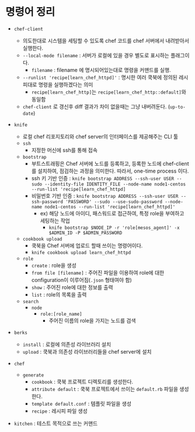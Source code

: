 # 명령어 정리

* `chef-client`
    * 의도한대로 시스템을 세팅할 수 있도록 chef 코드를 chef 서버에서 내려받아서 실행한다.
    * `--local-mode filename` : 서버가 로컬에 있을 경우 별도로 표시하는 플래그이다.
        * `filename` : filename 에 명시되어있는대로 명령을 커맨드를 실행. 
    * `--runlist 'recipe[learn_chef_httpd]'` : 명시한 여러 쿡북에 정의된 레시피대로 명령을 실행하겠다는 의미
        * `recipe[learn_chef_http]`는 `recipe[learn_chef_http::default]`와 동일함 
    * `chef-client` 로 갱신후 diff 결과가 차이 없을때는 그냥 내버려둔다. (`up-to-date`)


* `knife`
    * 로컬 chef 리포지토리와 chef server의 인터페이스를 제공해주는 CLI 툴
    * `ssh`
        * 지정한 머신에 ssh를 통해 접속
    * `bootstrap`
        * 부트스트래핑은 Chef 서버에 노드를 등록하고, 등록한 노드에 chef-client를 설치하여, 점검하는 과정을 의미한다. 따라서, one-time process 이다.
        * ssh 키 기반 인증 : `knife bootstrap ADDRESS --ssh-user USER --sudo --identity-file IDENTITY_FILE --node-name node1-centos --run-list 'recipe[learn_chef_httpd]`
        * 비밀번호 기반 인증 : `knife bootstrap ADDRESS --ssh-user USER --ssh-password 'PASSWORD' --sudo --use-sudo-password --node-name node1-centos --run-list 'recipe[learn_chef_httpd]'`
            * ex) 해당 노드에 아이디, 패스워드로 접근하여, 특정 role을 부여하고 세팅하는 작업
                * `knife bootstrap $NODE_IP -r 'role[mesos_agent]' -x $ADMIN_ID -P $ADMIN_PASSWORD`
    * `cookbook upload`
        * 쿡북을 Chef 서버에 업로드 할때 쓰이는 명령어이다.
        * `knife cookbook upload learn_chef_httpd`
    * `role`
        * `create` : role을 생성
        * `from file [filename]` : 주어진 파일을 이용하여 role에 대한 configuration이 이루어짐(`.json` 형태여야 함)
        * `show` : 주어진 role에 대한 정보를 출력
        * `list` : role의 목록을 출력
    * `search`
        * `node`
            * `role:[role_name]`
                * 주어진 이름의 role을 가지는 노드를 검색


* `berks`
    * `install` : 로컬에 의존성 라이브러리 설치
    * `upload` : 쿡북과 의존성 라이브러리들을 chef server에 설치



* `chef`
    * `generate`
        * `cookbook` : 쿡북 프로젝트 디렉토리를 생성한다.
        * `attribute default` : 쿡북 프로젝트에서 쓰이는 `default.rb` 파일을 생성한다.
        * `template default.conf` : 템플릿 파일을 생성
        * `recipe` : 레시피 파일 생성


* `kitchen` : 테스트 목적으로 쓰는 커맨드